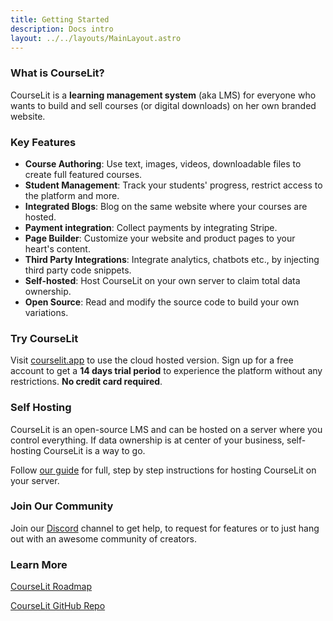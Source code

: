 ```yaml
---
title: Getting Started
description: Docs intro
layout: ../../layouts/MainLayout.astro
---
```


### What is CourseLit?

CourseLit is a **learning management system** (aka LMS) for everyone who wants to build and sell courses (or digital downloads) on her own branded website.

### Key Features

-   **Course Authoring**: Use text, images, videos, downloadable files to create full featured courses.
-   **Student Management**: Track your students' progress, restrict access to the platform and more.
-   **Integrated Blogs**: Blog on the same website where your courses are hosted.
-   **Payment integration**: Collect payments by integrating Stripe.
-   **Page Builder**: Customize your website and product pages to your heart's content.
-   **Third Party Integrations**: Integrate analytics, chatbots etc., by injecting third party code snippets.
-   **Self-hosted**: Host CourseLit on your own server to claim total data ownership.
-   **Open Source**: Read and modify the source code to build your own variations.

### Try CourseLit

Visit <a href="https://courselit.app" target="_blank">courselit.app</a> to use the cloud hosted version. Sign up for a free account to get a **14 days trial period** to experience the platform without any restrictions. **No credit card required**.

### Self Hosting

CourseLit is an open-source LMS and can be hosted on a server where you control everything. If data ownership is at center of your business, self-hosting CourseLit is a way to go.

Follow [our guide](/en/self-hosting) for full, step by step instructions for hosting CourseLit on your server.

### Join Our Community

Join our [Discord](https://discord.com/invite/GR4bQsN) channel to get help, to request for features or to just hang out with an awesome community of creators.

### Learn More

<a href="https://honey-oviraptor-4b7.notion.site/4a82d434ff2e485c8eb4b22f13252fef?v=9873e6e4812c420ab6a5cd81eca11356" target="_blank">CourseLit Roadmap</a>

<a href="https://github.com/codelitdev/courselit" target="_blank">CourseLit GitHub Repo</a>
